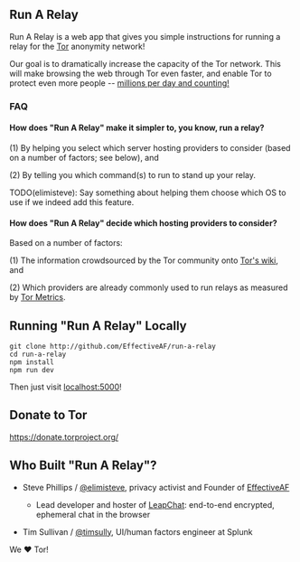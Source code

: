 ## Run A Relay

Run A Relay is a web app that gives you simple instructions for
running a relay for the [Tor](https://www.torproject.org) anonymity
network!

Our goal is to dramatically increase the capacity of the Tor network.
This will make browsing the web through Tor even faster, and enable
Tor to protect even more people --
[millions per day and counting!](https://metrics.torproject.org/userstats-relay-country.html)


### FAQ

#### How does "Run A Relay" make it simpler to, you know, run a relay?

(1) By helping you select which server hosting providers to consider
(based on a number of factors; see below), and

(2) By telling you which command(s) to run to stand up your relay.

TODO(elimisteve): Say something about helping them choose which OS to
use if we indeed add this feature.


#### How does "Run A Relay" decide which hosting providers to consider?

Based on a number of factors:

(1) The information crowdsourced by the Tor community onto
[Tor's wiki](https://trac.torproject.org/projects/tor/wiki/doc/GoodBadISPs),
and

(2) Which providers are already commonly used to run relays as
measured by [Tor Metrics](https://metrics.torproject.org/).


## Running "Run A Relay" Locally

```
git clone http://github.com/EffectiveAF/run-a-relay
cd run-a-relay
npm install
npm run dev
```

Then just visit [localhost:5000](http://localhost:5000/)!


## Donate to Tor

https://donate.torproject.org/


## Who Built "Run A Relay"?

* Steve Phillips / [@elimisteve](https://github.com/elimisteve), privacy activist and Founder of [EffectiveAF](https://effective.af/)
  * Lead developer and hoster of [LeapChat](https://leapchat.org): end-to-end encrypted, ephemeral chat in the browser

* Tim Sullivan / [@timsully](https://github.com/timsully), UI/human factors engineer at Splunk

We :heart: Tor!
